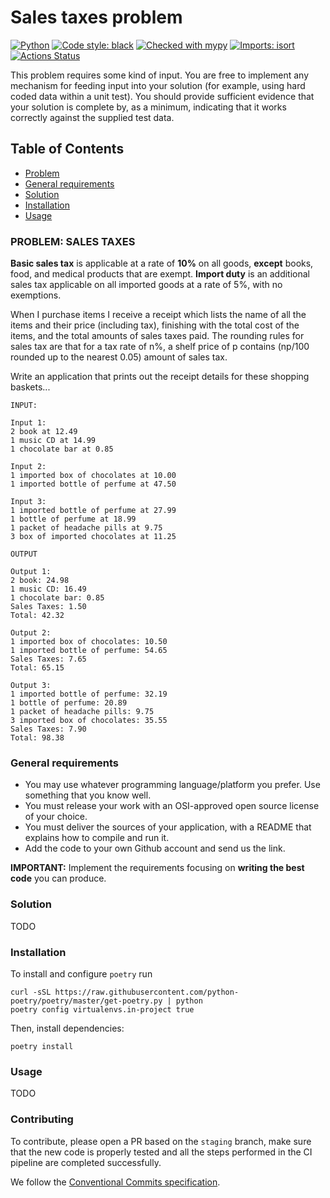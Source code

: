 # Sales taxes problem
[![Python](https://img.shields.io/badge/python-3.8-informational)](https://docs.python.org/3/)
[![Code style: black](https://img.shields.io/badge/code%20style-black-000000.svg)](https://github.com/psf/black)
[![Checked with mypy](http://www.mypy-lang.org/static/mypy_badge.svg)](http://mypy-lang.org/)
[![Imports: isort](https://img.shields.io/badge/%20imports-isort-%231674b1?style=flat&labelColor=ef8336)](https://pycqa.github.io/isort/)
[![Actions Status](https://github.com/anjelo95/sales-taxes-problem/workflows/Build%20and%20Test/badge.svg)](https://github.com/anjelo95/sales-taxes-problem/actions)

This problem requires some kind of input. You are free to implement any mechanism for feeding input into your solution (for example, using hard coded data within a unit test). You should provide sufficient evidence that your solution is complete by, as a minimum, indicating that it works correctly against the supplied test data.

<!-- TABLE OF CONTENTS -->
## Table of Contents

* [Problem](#PROBLEM:-SALES-TAXES)
* [General requirements](#General-requirements)
* [Solution](#solution)
* [Installation](#installation)
* [Usage](#usage)


### PROBLEM: SALES TAXES

**Basic sales tax** is applicable at a rate of **10%** on all goods, **except** books, food, and medical products that are exempt. **Import duty** is an additional sales tax applicable on all imported goods at a rate of 5%, with no exemptions.

When I purchase items I receive a receipt which lists the name of all the items and their price (including tax), finishing with the total cost of the items, and the total amounts of sales taxes paid. The rounding rules for sales tax are that for a tax rate of n%, a shelf price of p contains (np/100 rounded up to the nearest 0.05) amount of sales tax.

Write an application that prints out the receipt details for these shopping baskets...

```
INPUT:

Input 1:
2 book at 12.49
1 music CD at 14.99
1 chocolate bar at 0.85

Input 2:
1 imported box of chocolates at 10.00
1 imported bottle of perfume at 47.50

Input 3:
1 imported bottle of perfume at 27.99
1 bottle of perfume at 18.99
1 packet of headache pills at 9.75
3 box of imported chocolates at 11.25

OUTPUT

Output 1:
2 book: 24.98
1 music CD: 16.49
1 chocolate bar: 0.85
Sales Taxes: 1.50
Total: 42.32

Output 2:
1 imported box of chocolates: 10.50
1 imported bottle of perfume: 54.65
Sales Taxes: 7.65
Total: 65.15

Output 3:
1 imported bottle of perfume: 32.19
1 bottle of perfume: 20.89
1 packet of headache pills: 9.75
3 imported box of chocolates: 35.55
Sales Taxes: 7.90
Total: 98.38
```

### General requirements
- You may use whatever programming language/platform you prefer. Use something that you know well.
- You must release your work with an OSI-approved open source license of your choice.
- You must deliver the sources of your application, with a README that explains how to compile and run it.
- Add the code to your own Github account and send us the link.

**IMPORTANT:**  Implement the requirements focusing on **writing the best code** you can produce.

### Solution
TODO

### Installation
To install and configure `poetry` run 
```shell script
curl -sSL https://raw.githubusercontent.com/python-poetry/poetry/master/get-poetry.py | python
poetry config virtualenvs.in-project true
```

Then, install dependencies:
```shell script
poetry install
```

### Usage
TODO

### Contributing
To contribute, please open a PR based on the `staging` branch, make sure that the new code is properly tested 
and all the steps performed in the CI pipeline are completed successfully. 

We follow the [Conventional Commits specification](https://www.conventionalcommits.org/en/v1.0.0/).


